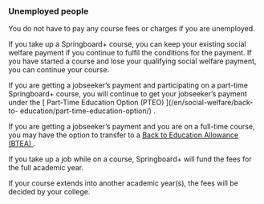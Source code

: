 ###  Unemployed people

You do not have to pay any course fees or charges if you are unemployed.

If you take up a Springboard+ course, you can keep your existing social
welfare payment if you continue to fulfil the conditions for the payment. If
you have started a course and lose your qualifying social welfare payment, you
can continue your course.

If you are getting a jobseeker’s payment and participating on a part-time
Springboard+ course, you will continue to get your jobseeker’s payment under
the [ Part-Time Education Option (PTEO) ](/en/social-welfare/back-to-
education/part-time-education-option/) .

If you are getting a jobseeker’s payment and you are on a full-time course,
you may have the option to transfer to a [ Back to Education Allowance (BTEA)
](/en/social-welfare/back-to-education/back-to-education-allowance/) .

If you take up a job while on a course, Springboard+ will fund the fees for
the full academic year.

If your course extends into another academic year(s), the fees will be decided
by your college.
